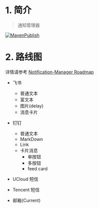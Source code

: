 # 1. 简介
> 通知管理器

[![MavenPublish](https://github.com/JavaFamilyClub/notification-manager/actions/workflows/maven-publish.yml/badge.svg)](https://github.com/JavaFamilyClub/notification-manager/actions/workflows/maven-publish.yml)

# 2. 路线图

详情请参考 [Notification-Manager Roadmap](https://github.com/orgs/JavaFamilyClub/projects/3/views/1)

* 飞书
  * 普通文本
  * 富文本
  * 图片(delay)
  * 消息卡片

* 钉钉
  * 普通文本
  * MarkDown
  * Link
  * 卡片消息
    * 单按钮
    * 多按钮
    * feed card

* UCloud 短信

* Tencent 短信

* 邮箱(Current)


